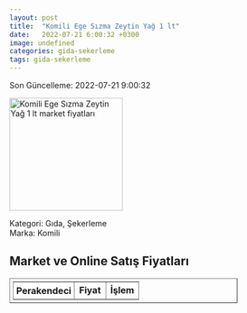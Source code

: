 ```yaml
---
layout: post
title:  "Komili Ege Sızma Zeytin Yağ 1 lt"
date:   2022-07-21 6:00:32 +0300
image: undefined
categories: gida-sekerleme
tags: gida-sekerleme
---
```


Son Güncelleme: 2022-07-21 9:00:32

<img src="undefined" width="200" alt="Komili Ege Sızma Zeytin Yağ 1 lt market fiyatları" />

Kategori: Gıda, Şekerleme
<br />
Marka: Komili

<h2>Market ve Online Satış Fiyatları</h2>

<table border="1" style="padding: 5px;width:80%;">
  <tr>
    <td style="padding: 5px;"><strong>Perakendeci</strong></td>
    <td><strong>Fiyat</strong></td>
    <td><strong>İşlem</strong></td>
  </tr>
  
</table>
